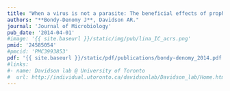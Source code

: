 ```yaml
---
title: "When a virus is not a parasite: The beneficial effects of prophages on bacterial fitness"
authors: "**Bondy-Denomy J**, Davidson AR."
journal: 'Journal of Microbiology'
pub_date: '2014-04-01'
#image: '{{ site.baseurl }}/static/img/pub/lina_IC_acrs.png'
pmid: '24585054'
#pmcid: 'PMC3993853'
pdf: '{{ site.baseurl }}/static/pdf/publications/bondy-denomy_2014.pdf'
#links:
#- name: Davidson lab @ University of Toronto
#  url: http://individual.utoronto.ca/davidsonlab/Davidson_lab/Home.html
---
```


